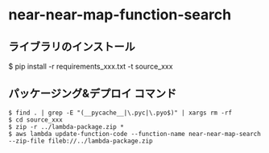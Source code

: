 # near-near-map-function-search


## ライブラリのインストール
$ pip install -r requirements_xxx.txt -t source_xxx


## パッケージング&デプロイ コマンド

```
$ find . | grep -E "(__pycache__|\.pyc|\.pyo$)" | xargs rm -rf
$ cd source_xxx
$ zip -r ../lambda-package.zip *
$ aws lambda update-function-code --function-name near-near-map-search --zip-file fileb://../lambda-package.zip
```
